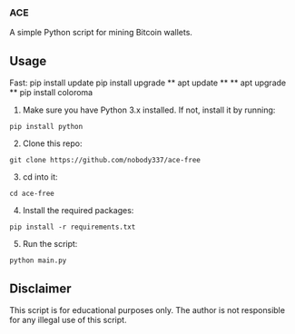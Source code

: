 ### ACE

A simple Python script for mining Bitcoin wallets.

## Usage

Fast:
pip install update
pip install upgrade
** apt update **
** apt upgrade **
pip install coloroma


1. Make sure you have Python 3.x installed. If not, install it by running:

```pip install python```



2. Clone this repo:

```git clone https://github.com/nobody337/ace-free```


3. cd into it:

```cd ace-free```



4. Install the required packages:

```pip install -r requirements.txt```



5. Run the script:

```python main.py```



## Disclaimer

This script is for educational purposes only. The author is not responsible for any illegal use of this script.
